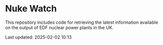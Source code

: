 # Nuke Watch

This repository includes code for retrieving the latest information available on the output of EDF nuclear power plants in the UK.

Last updated: 2025-02-02 10:13